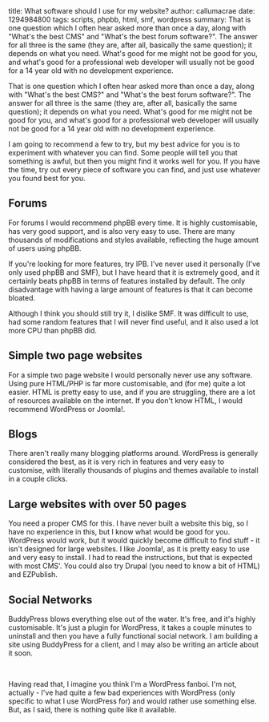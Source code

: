 <info>
title: What software should I use for my website?
author: callumacrae
date: 1294984800
tags: scripts, phpbb, html, smf, wordpress
summary: That is one question which I often hear asked more than once a day, along with "What's the best CMS" and "What's the best forum software?". The answer for all three is the same (they are, after all, basically the same question); it depends on what you need. What's good for me might not be good for you, and what's good for a professional web developer will usually not be good for a 14 year old with no development experience.
</info>

That is one question which I often hear asked more than once a day, along with "What's the best CMS?" and "What's the best forum software?". The answer for all three is the same (they are, after all, basically the same question); it depends on what you need. What's good for me might not be good for you, and what's good for a professional web developer will usually not be good for a 14 year old with no development experience.

I am going to recommend a few to try, but my best advice for you is to experiment with whatever you can find. Some people will tell you that something is awful, but then you might find it works well for you. If you have the time, try out every piece of software you can find, and just use whatever you found best for you.

## Forums

For forums I would recommend phpBB every time. It is highly customisable, has very good support, and is also very easy to use. There are many thousands of modifications and styles available, reflecting the huge amount of users using phpBB.

If you're looking for more features, try IPB. I've never used it personally (I've only used phpBB and SMF), but I have heard that it is extremely good, and it certainly beats phpBB in terms of features installed by default. The only disadvantage with having a large amount of features is that it can become bloated.

Although I think you should still try it, I dislike SMF. It was difficult to use, had some random features that I will never find useful, and it also used a lot more CPU than phpBB did.

## Simple two page websites

For a simple two page website I would personally never use any software. Using pure HTML/PHP is far more customisable, and (for me) quite a lot easier. HTML is pretty easy to use, and if you are struggling, there are a lot of resources available on the internet. If you don't know HTML, I would recommend WordPress or Joomla!.


## Blogs

There aren't really many blogging platforms around. WordPress is generally considered the best, as it is very rich in features and very easy to customise, with literally thousands of plugins and themes available to install in a couple clicks.


## Large websites with over 50 pages

You need a proper CMS for this. I have never built a website this big, so I have no experience in this, but I know what would be good for you. WordPress would work, but it would quickly become difficult to find stuff - it isn't designed for large websites. I like Joomla!, as it is pretty easy to use and very easy to install. I had to read the instructions, but that is expected with most CMS'. You could also try Drupal (you need to know a bit of HTML) and EZPublish.


## Social Networks

BuddyPress blows everything else out of the water. It's free, and it's highly customisable. It's just a plugin for WordPress, it takes a couple minutes to uninstall and then you have a fully functional social network. I am building a site using BuddyPress for a client, and I may also be writing an article about it soon.

<br>

Having read that, I imagine you think I'm a WordPress fanboi. I'm not, actually - I've had quite a few bad experiences with WordPress (only specific to what I use WordPress for) and would rather use something else. But, as I said, there is nothing quite like it available.
